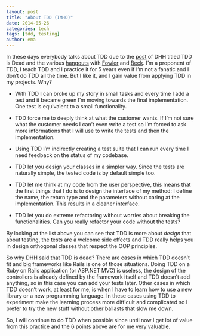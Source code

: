 ```yaml
---
layout: post
title: "About TDD (IMHO)"
date: 2014-05-26
categories: tech
tags: [tdd, testing]
author: ema
---
```


In these days everybody talks about TDD due to the [post](http://david.heinemeierhansson.com/2014/tdd-is-dead-long-live-testing.html) of DHH titled TDD is Dead and the various [hangouts](https://www.youtube.com/watch?v=z9quxZsLcfo) with [Fowler](http://martinfowler.com/) and [Beck](https://twitter.com/KentBeck).
I’m a proponent of TDD, I teach TDD and I practice it for 5 years even if I’m not a fanatic and I don’t do TDD all the time. But I like it, and I gain value from applying TDD in my projects.
Why?

* With TDD I can broke up my story in small tasks and every time I add a test and it became green I’m moving towards the final implementation. One test is equivalent to a small functionality. 

* TDD force me to deeply think at what the customer wants. If I’m not sure what the customer needs I can’t even write a test so I’m forced to ask more informations that I will use to write the tests and then the implementation.

* Using TDD I’m indirectly creating a test suite that I can run every time I need feedback on the status of my codebase.

* TDD let you design your classes in a simpler way. Since the tests are naturally simple, the tested code is by default simple too.

* TDD let me think at my code from the user perspective, this means that the first things that I do is to design the interface of my method: I define the name, the return type and the parameters without caring at the implementation. This results in a cleaner interface.

* TDD let you do extreme refactoring without worries about breaking the functionalities. Can you really refactor your code without the tests?


By looking at the list above you can see that TDD is more about *design* that about testing, the tests are a welcome side effects and TDD really helps you in design orthogonal classes that respect the OOP principles.

So why DHH said that TDD is dead?
There are cases in which TDD doesn’t fit and big frameworks like Rails is one of those situations.
Doing TDD on a Ruby on Rails application (or ASP.NET MVC) is useless, the design of the controllers is already defined by the framework itself and TDD doesn’t add anything, so in this case you can add your tests later.
Other cases in which TDD doesn’t work, at least for me, is when I have to learn how to use a new library or a new programming language. In these cases using TDD to experiment make the learning process more difficult and complicated so I prefer to try the new stuff without other ballasts that slow me down.


So, I will continue to do TDD when possible since until now I get lot of value from this practice and the 6 points above are for me very valuable.